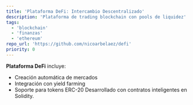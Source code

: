 ```yaml
---
title: 'Plataforma DeFi: Intercambio Descentralizado'
description: 'Plataforma de trading blockchain con pools de liquidez'
tags:
  - 'blockchain'
  - 'finanzas'
  - 'ethereum'
repo_url: 'https://github.com/nicoarbelaez/defi'
priority: 0
---
```


**Plataforma DeFi** incluye:

- Creación automática de mercados
- Integración con yield farming
- Soporte para tokens ERC-20
  Desarrollado con contratos inteligentes en Solidity.
